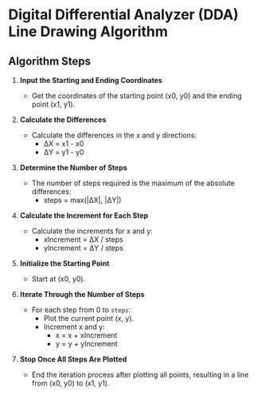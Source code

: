 # Digital Differential Analyzer (DDA) Line Drawing Algorithm

## Algorithm Steps

1. **Input the Starting and Ending Coordinates**
   - Get the coordinates of the starting point (x0, y0) and the ending point (x1, y1).

2. **Calculate the Differences**
   - Calculate the differences in the x and y directions:
     - ΔX = x1 - x0
     - ΔY = y1 - y0

3. **Determine the Number of Steps**
   - The number of steps required is the maximum of the absolute differences:
     - steps = max(|ΔX|, |ΔY|)

4. **Calculate the Increment for Each Step**
   - Calculate the increments for x and y:
     - xIncrement = ΔX / steps
     - yIncrement = ΔY / steps

5. **Initialize the Starting Point**
   - Start at (x0, y0).

6. **Iterate Through the Number of Steps**
   - For each step from 0 to `steps`:
     - Plot the current point (x, y).
     - Increment x and y:
       - x = x + xIncrement
       - y = y + yIncrement

7. **Stop Once All Steps Are Plotted**
   - End the iteration process after plotting all points, resulting in a line from (x0, y0) to (x1, y1).
